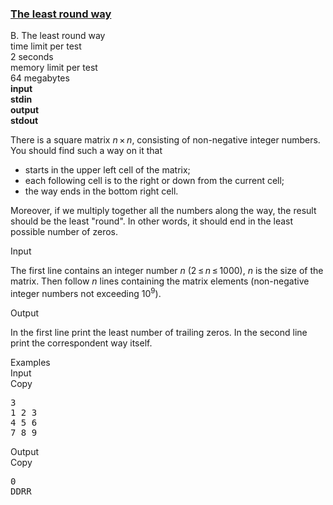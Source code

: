 <h3><a href="https://codeforces.com/contest/2/problem/B" target="_blank" rel="noopener noreferrer">The least round way</a></h3>

<div class="header"><div class="title">B. The least round way</div><div class="time-limit"><div class="property-title">time limit per test</div>2 seconds</div><div class="memory-limit"><div class="property-title">memory limit per test</div>64 megabytes</div><div class="input-file input-standard" style="font-weight: bold"><div class="property-title">input</div>stdin</div><div class="output-file output-standard" style="font-weight: bold"><div class="property-title">output</div>stdout</div></div><div><p>There is a square matrix <span class="tex-span"><i>n</i> × <i>n</i></span>, consisting of non-negative integer numbers. You should find such a way on it that </p><ul> <li> starts in the upper left cell of the matrix; </li><li> each following cell is to the right or down from the current cell; </li><li> the way ends in the bottom right cell. </li></ul><p>Moreover, if we multiply together all the numbers along the way, the result should be the least "round". In other words, it should end in the least possible number of zeros.</p></div><div class="input-specification"><div class="section-title">Input</div><p>The first line contains an integer number <span class="tex-span"><i>n</i></span> (<span class="tex-span">2 ≤ <i>n</i> ≤ 1000</span>), <span class="tex-span"><i>n</i></span> is the size of the matrix. Then follow <span class="tex-span"><i>n</i></span> lines containing the matrix elements (non-negative integer numbers not exceeding <span class="tex-span">10<sup class="upper-index">9</sup></span>).</p></div><div class="output-specification"><div class="section-title">Output</div><p>In the first line print the least number of trailing zeros. In the second line print the correspondent way itself.</p></div><div class="sample-tests"><div class="section-title">Examples</div><div class="sample-test"><div class="input"><div class="title">Input<div title="Copy" data-clipboard-target="#id00226335751962928" id="id0011846034623681068" class="input-output-copier">Copy</div></div><pre id="id00226335751962928">3<br>1 2 3<br>4 5 6<br>7 8 9<br></pre></div><div class="output"><div class="title">Output<div title="Copy" data-clipboard-target="#id00407627977416413" id="id005506330705235786" class="input-output-copier">Copy</div></div><pre id="id00407627977416413">0<br>DDRR<br></pre></div></div></div>